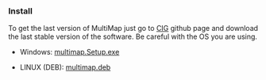 ### Install

To get the last version of MultiMap just go to [CIG](https://github.com/ComputationalIntelligenceGroup/MultiMap) github page and download the last stable version of the software. Be careful with the OS you are using.

 - Windows:  [multimap.Setup.exe](https://github.com/ComputationalIntelligenceGroup/MultiMap/releases/download/v1.1.0/multimap.Setup.1.1.0.exe)

 - LINUX (DEB): [multimap.deb](https://github.com/ComputationalIntelligenceGroup/MultiMap/releases/download/v1.1.0/multimap_1.1.0_amd64.deb)
